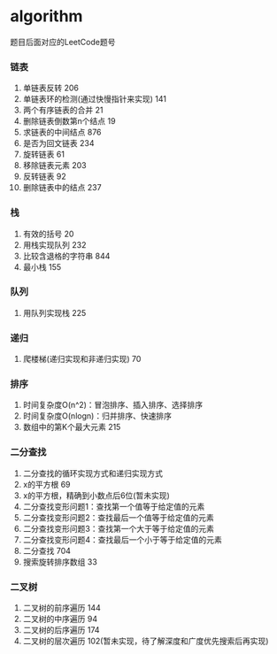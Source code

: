 # algorithm

题目后面对应的LeetCode题号

### 链表

1. 单链表反转 206
2. 单链表环的检测(通过快慢指针来实现) 141
3. 两个有序链表的合并 21
4. 删除链表倒数第n个结点 19
5. 求链表的中间结点 876
6. 是否为回文链表 234
7. 旋转链表 61
8. 移除链表元素 203
9. 反转链表 92
10. 删除链表中的结点 237

### 栈

1. 有效的括号 20 
2. 用栈实现队列 232
3. 比较含退格的字符串 844
4. 最小栈 155

### 队列

1. 用队列实现栈 225

### 递归

1. 爬楼梯(递归实现和非递归实现) 70

### 排序

1. 时间复杂度O(n^2)：冒泡排序、插入排序、选择排序
2. 时间复杂度O(nlogn)：归并排序、快速排序
3. 数组中的第K个最大元素 215

### 二分查找

1. 二分查找的循环实现方式和递归实现方式
2. x的平方根  69
3. x的平方根，精确到小数点后6位(暂未实现)
4. 二分查找变形问题1：查找第一个值等于给定值的元素
5. 二分查找变形问题2：查找最后一个值等于给定值的元素
6. 二分查找变形问题3：查找第一个大于等于给定值的元素
7. 二分查找变形问题4：查找最后一个小于等于给定值的元素
8. 二分查找 704
9. 搜索旋转排序数组 33

### 二叉树

1. 二叉树的前序遍历 144
2. 二叉树的中序遍历 94
3. 二叉树的后序遍历 174
4. 二叉树的层次遍历 102(暂未实现，待了解深度和广度优先搜索后再实现)
